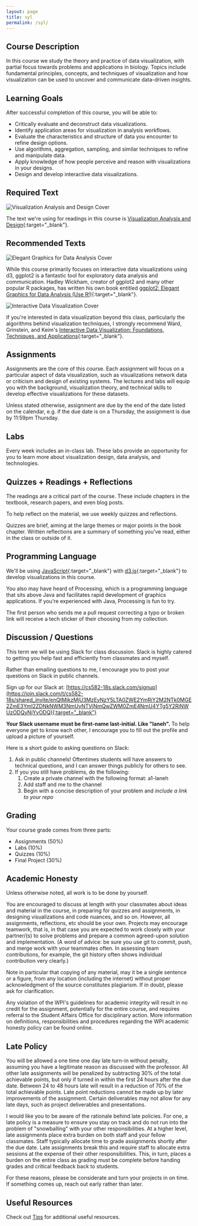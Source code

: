 ```yaml
---
layout: page
title: syl
permalink: /syl/
---
```


Course Description
---

In this course we study the theory and practice of data visualization, with partial focus towards problems and applications in biology. Topics include fundamental principles, concepts, and techniques of visualization and how visualization can be used to uncover and communicate data-driven insights.

Learning Goals
---

After successful completion of this course, you will be able to:

- Critically evaluate and deconstruct data visualizations.
- Identify application areas for visualization in analysis workflows.
- Evaluate the characteristics and structure of data you encounter to refine design options.
- Use algorithms, aggregation, sampling, and similar techniques to refine and manipulate data.
- Apply knowledge of how people perceive and reason with visualizations in your designs.
- Design and develop interactive data visualizations.

Required Text
---

![Visualization Analysis and Design Cover](/img/munzner-book.jpg)

The text we're using for readings in this course is [Visualization Analysis and Design](https://www.amazon.com/Visualization-Analysis-Design-Peters-Series/dp/1466508914){:target="_blank"}.

Recommended Texts
---

![Elegant Graphics for Data Analysis Cover](/img/wickham-book.jpg)

While this course primarily focuses on interactive data visualizations using d3, ggplot2 is a fantastic tool for exploratory data analysis and communication. Hadley Wickham, creator of ggplot2 and many other popular R packages, has written his own book entitled [ggplot2: Elegant Graphics for Data Analysis (Use R!)](https://www.amazon.com/ggplot2-Elegant-Graphics-Data-Analysis/dp/331924275X/ref=sr_1_1?ie=UTF8&qid=1472051905&sr=8-1&keywords=ggplot2){:target="_blank"}.

![Interactive Data Visualization Cover](/img/ward-book.jpg)

If you're interested in data visualization beyond this class, particularly the algorithms behind visualization techniques, I strongly recommend Ward, Grinstein, and Keim's [Interactive Data Visualization: Foundations, Techniques, and Applications](https://www.amazon.com/Interactive-Data-Visualization-Foundations-Applications/dp/1568814739){:target="_blank"}.

Assignments
---
Assignments are the core of this course. Each assignment will focus on a particular aspect of data visualization, such as visualizations network data or criticism and design of existing systems. The lectures and labs will equip you with the background, visualization theory, and technical skills to develop effective visualizations for these datasets.

Unless stated otherwise, assignment are due by the end of the date listed on the calendar, e.g. if the due date is on a Thursday, the assignment is due by 11:59pm Thursday.

Labs
---
Every week includes an in-class lab. These labs provide an opportunity for you to learn more about visualization design, data analysis, and technologies.

Quizzes + Readings + Reflections
---
The readings are a critical part of the course. These include chapters in the textbook, research papers, and even blog posts.

To help reflect on the material, we use weekly quizzes and reflections.

Quizzes are brief, aiming at the large themes or major points in the book chapter. Written reflections are a summary of something you've read, either in the class or outside of it.

Programming Language
---

We'll be using [JavaScript](https://developer.mozilla.org/en-US/docs/Web/JavaScript){:target="_blank"} with [d3.js](https://d3js.org/){:target="_blank"} to develop visualizations in this course.

You also may have heard of Processing, which is a programming language that sits above Java and facilitates rapid development of graphics applications. If you're experienced with Java, Processing is fun to try.

The first person who sends me a pull request correcting a typo or broken link will receive a tech sticker of their choosing from my collection.

Discussion / Questions
---

This term we will be using Slack for class discussion. Slack is highly catered to getting you help fast and efficiently from classmates and myself.

Rather than emailing questions to me, I encourage you to post your questions on Slack in public channels.

Sign up for our Slack at: [https://cs582-18s.slack.com/signup](https://join.slack.com/t/cs582-18s/shared_invite/enQtMjkzMjU3MzEyNzY5LTA0ZWE2YmRiY2M2NTk0MGE2ZmE3YmI2ZDNkNWM3NmUyNTVjNmQwZWM0ZmE4NmU4YTg5Y2RiNWUzODQyNjYyODQ){:target="_blank"}

**Your Slack username must be first-name last-initial. Like "laneh".** To help everyone get to know each other, I encourage you to fill out the profile and upload a picture of yourself.

Here is a short guide to asking questions on Slack:

1. Ask in public channels! Oftentimes students will have answers to technical questions, and I can answer things publicly for others to see.
2. If you you still have problems, do the following:
   1. Create a private channel with the following format: a1-laneh
   2. Add staff and me to the channel
   3. Begin with a concise description of your problem and *include a link to your repo*

Grading
---

Your course grade comes from three parts:

- Assignments (50%)
- Labs (10%)
- Quizzes (10%)
- Final Project (30%)

Academic Honesty
---

Unless otherwise noted, all work is to be done by yourself.

You are encouraged to discuss at length with your classmates about ideas and material in the course, in preparing for quizzes and assignments, in designing visualizations and code nuances, and so on. However, all assignments, reflections, etc should be your own. Projects may encourage teamwork, that is, in that case you are expected to work closely with your partner/(s) to solve problems and prepare a common agreed-upon solution and implementation. (A word of advice: be sure you use git to commit, push, and merge work with your teammates often. In assessing team contributions, for example, the git history often shows individual contribution very clearly.)

Note in particular that copying of any material, may it be a single sentence or a figure, from any location (including the internet) without proper acknowledgment of the source constitutes plagiarism. If in doubt, please ask for clarification.

Any violation of the WPI's guidelines for academic integrity will result in no credit for the assignment, potentially for the entire course, and requires referral to the Student Affairs Office for disciplinary action. More information on definitions, responsibilities and procedures regarding the WPI academic honesty policy can be found online.

Late Policy
---

You will be allowed a one time one day late turn-in without penalty, assuming you have a legitimate reason as discussed with the professor. All other late assignments will be penalized by subtracting 30% of the total achievable points, but only if turned in within the first 24 hours after the due date. Between 24 to 48 hours late will result in a reduction of 70% of the total achievable points. Late point reductions cannot be made up by later improvements of the assignment. Certain deliverables may not allow for any late days, such as project deliverables and presentations.

I would like you to be aware of the rationale behind late policies. For one, a late policy is a measure to ensure you stay on track and do not run into the problem of "snowballing" with your other responsibilities. At a higher level, late assignments place extra burden on both staff and your fellow classmates. Staff typically allocate time to grade assignments shortly after the due date. Late assignments break this and require staff to allocate extra sessions at the expense of their other responsibilities. This, in turn, places a burden on the entire class as grading must be complete before handing grades and critical feedback back to students.

For these reasons, please be considerate and turn your projects in on time. If something comes up, reach out early rather than later.

Useful Resources
---

Check out [Tips](/tips/) for additional useful resources.
